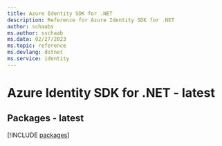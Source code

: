 ```yaml
---
title: Azure Identity SDK for .NET
description: Reference for Azure Identity SDK for .NET
author: schaabs
ms.author: sschaab
ms.data: 02/27/2023
ms.topic: reference
ms.devlang: dotnet
ms.service: identity
---
```

# Azure Identity SDK for .NET - latest
## Packages - latest
[!INCLUDE [packages](identity-index.md)]